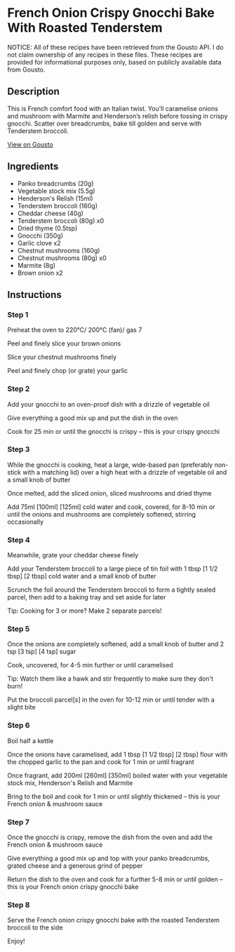 # French Onion Crispy Gnocchi Bake With Roasted Tenderstem

NOTICE: All of these recipes have been retrieved from the Gousto API. I do not claim ownership of any recipes in these files. These recipes are provided for informational purposes only, based on publicly available data from Gousto.

## Description

This is French comfort food with an Italian twist. You’ll caramelise onions and mushroom with Marmite and Henderson’s relish before tossing in crispy gnocchi. Scatter over breadcrumbs, bake till golden and serve with Tenderstem broccoli.

[View on Gousto](https://www.gousto.co.uk/recipes/cookbook/french-onion-crispy-gnocchi-bake-with-roast-tenderstem)

## Ingredients

- Panko breadcrumbs (20g)
- Vegetable stock mix (5.5g)
- Henderson's Relish (15ml)
- Tenderstem broccoli (160g)
- Cheddar cheese (40g)
- Tenderstem broccoli (80g) x0
- Dried thyme (0.5tsp)
- Gnocchi (350g)
- Garlic clove x2
- Chestnut mushrooms (160g)
- Chestnut mushrooms (80g) x0
- Marmite (8g)
- Brown onion x2

## Instructions


### Step 1

Preheat the oven to 220°C/ 200°C (fan)/ gas 7

Peel and finely slice your brown onions

Slice your chestnut mushrooms finely

Peel and finely chop (or grate) your garlic


### Step 2

Add your gnocchi to an oven-proof dish with a drizzle of vegetable oil

Give everything a good mix up and put the dish in the oven

Cook for 25 min or until the gnocchi is crispy – this is your crispy gnocchi


### Step 3

While the gnocchi is cooking, heat a large, wide-based pan (preferably non-stick with a matching lid) over a high heat with a drizzle of vegetable oil and a small knob of butter

Once melted, add the sliced onion, sliced mushrooms and dried thyme

Add 75ml <span class="text-purple">[100ml]</span> <span class="text-danger">[125ml]</span> cold water and cook, covered, for 8-10 min or until the onions and mushrooms are completely softened, stirring occasionally


### Step 4

Meanwhile, grate your cheddar cheese finely

Add your Tenderstem broccoli to a large piece of tin foil with 1 tbsp <span class="text-purple">[1 1/2 tbsp]</span> <span class="text-danger">[2 tbsp]</span> cold water and a small knob of butter

Scrunch the foil around the Tenderstem broccoli to form a tightly sealed parcel, then add to a baking tray and set aside for later

Tip: Cooking for 3 or more? Make 2 separate parcels!


### Step 5

Once the onions are completely softened, add a small knob of butter and 2 tsp<span class="text-purple"> [3 tsp]</span> <span class="text-danger">[4 tsp]</span> sugar

Cook, uncovered, for 4-5 min further or until caramelised

Tip: Watch them like a hawk and stir frequently to make sure they don't burn!

Put the broccoli parcel[s] in the oven for 10-12 min or until tender with a slight bite


### Step 6

Boil half a kettle

Once the onions have caramelised, add 1 tbsp<span class="text-purple"> [1 1/2 tbsp]</span> <span class="text-danger">[2 tbsp]</span> flour with the chopped garlic to the pan and cook for 1 min or until fragrant

Once fragrant, add 200ml <span class="text-purple">[260ml]</span> <span class="text-danger">[350ml]</span> boiled water with your vegetable stock mix, Henderson's Relish and Marmite

Bring to the boil and cook for 1 min or until slightly thickened – this is your French onion & mushroom sauce


### Step 7

Once the gnocchi is crispy, remove the dish from the oven and add the French onion & mushroom sauce

Give everything a good mix up and top with your panko breadcrumbs, grated cheese and a generous grind of pepper

Return the dish to the oven and cook for a further 5-8 min or until golden – this is your French onion crispy gnocchi bake

### Step 8

Serve the French onion crispy gnocchi bake with the roasted Tenderstem broccoli to the side

Enjoy!

